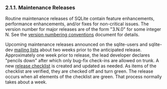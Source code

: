 ### 2\.1\.1\. Maintenance Releases



Routine maintenance releases of SQLite contain feature enhancements,
performance enhancements, and/or fixes for non\-critical issues.
The version number for major releases are of the form "3\.N.0"
for some integer N. See the [version numbering conventions](versionnumbers.html) document
for details.




Upcoming maintenance releases announced on the sqlite\-users and
sqlite\-dev [mailing lists](support.html#mailinglists) about two weeks prior to the anticipated
release. Approximately one week prior to release, the lead developer
declares "pencils down" after which only bug\-fix check\-ins are
allowed on trunk. A new 
[release checklist](https://sqlite.org/src/ext/checklist/top/index)
is created and updated as needed. As items of the checklist are 
verified, they are checked off and turn green. The release occurs
when all elements of the checklist are green. That process normally
takes about a week.



